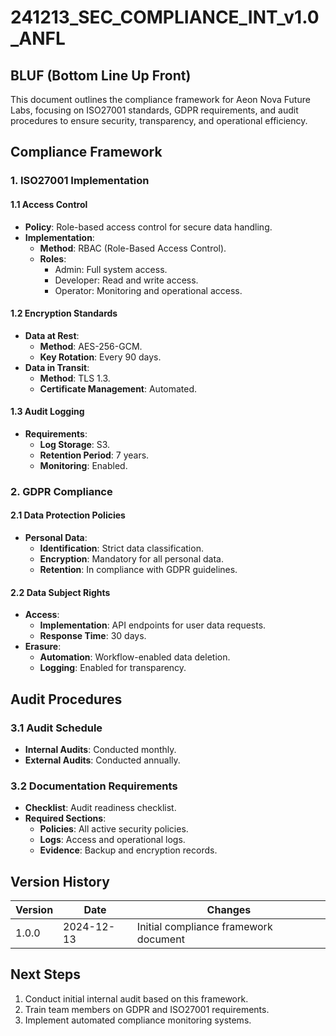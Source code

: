 # 241213_SEC_COMPLIANCE_INT_v1.0_ANFL

## BLUF (Bottom Line Up Front)
This document outlines the compliance framework for Aeon Nova Future Labs, focusing on ISO27001 standards, GDPR requirements, and audit procedures to ensure security, transparency, and operational efficiency.

## Compliance Framework

### 1. ISO27001 Implementation

#### 1.1 Access Control
- **Policy**: Role-based access control for secure data handling.
- **Implementation**:
  - **Method**: RBAC (Role-Based Access Control).
  - **Roles**:
    - Admin: Full system access.
    - Developer: Read and write access.
    - Operator: Monitoring and operational access.

#### 1.2 Encryption Standards
- **Data at Rest**:
  - **Method**: AES-256-GCM.
  - **Key Rotation**: Every 90 days.
- **Data in Transit**:
  - **Method**: TLS 1.3.
  - **Certificate Management**: Automated.

#### 1.3 Audit Logging
- **Requirements**:
  - **Log Storage**: S3.
  - **Retention Period**: 7 years.
  - **Monitoring**: Enabled.

### 2. GDPR Compliance

#### 2.1 Data Protection Policies
- **Personal Data**:
  - **Identification**: Strict data classification.
  - **Encryption**: Mandatory for all personal data.
  - **Retention**: In compliance with GDPR guidelines.

#### 2.2 Data Subject Rights
- **Access**:
  - **Implementation**: API endpoints for user data requests.
  - **Response Time**: 30 days.
- **Erasure**:
  - **Automation**: Workflow-enabled data deletion.
  - **Logging**: Enabled for transparency.

## Audit Procedures

### 3.1 Audit Schedule
- **Internal Audits**: Conducted monthly.
- **External Audits**: Conducted annually.

### 3.2 Documentation Requirements
- **Checklist**: Audit readiness checklist.
- **Required Sections**:
  - **Policies**: All active security policies.
  - **Logs**: Access and operational logs.
  - **Evidence**: Backup and encryption records.

## Version History
| Version | Date       | Changes                          |
|---------|------------|----------------------------------|
| 1.0.0   | 2024-12-13 | Initial compliance framework document |

## Next Steps
1. Conduct initial internal audit based on this framework.
2. Train team members on GDPR and ISO27001 requirements.
3. Implement automated compliance monitoring systems.
